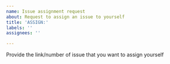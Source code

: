 ```yaml
---
name: Issue assignment request
about: Request to assign an issue to yourself
title: 'ASSIGN:'
labels: ''
assignees: ''

---
```


Provide the link/number of issue that you want to assign yourself
